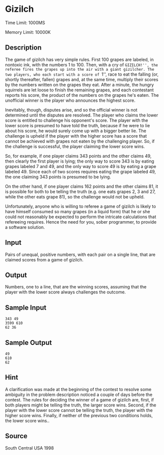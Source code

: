 # Gizilch

Time Limit: 1000MS

Memory Limit: 10000K


## Description

The game of gizilch has very simple rules. First 100 grapes are labeled, in nontoxic ink, with the numbers 1 to 100. Then, with a cry of ``GIZILCH!'', the referee fires the grapes up into the air with a giant gizilcher. The two players, who each start with a score of ``1'', race to eat the falling (or, shortly thereafter, fallen) grapes and, at the same time, multiply their scores by the numbers written on the grapes they eat. After a minute, the hungry squirrels are let loose to finish the remaining grapes, and each contestant reports his score, the product of the numbers on the grapes he's eaten. The unofficial winner is the player who announces the highest score.

Inevitably, though, disputes arise, and so the official winner is not determined until the disputes are resolved. The player who claims the lower score is entitled to challenge his opponent's score. The player with the lower score is presumed to have told the truth, because if he were to lie about his score, he would surely come up with a bigger better lie. The challenge is upheld if the player with the higher score has a score that cannot be achieved with grapes not eaten by the challenging player. So, if the challenge is successful, the player claiming the lower score wins.

So, for example, if one player claims 343 points and the other claims 49, then clearly the first player is lying; the only way to score 343 is by eating grapes labeled 7 and 49, and the only way to score 49 is by eating a grape labeled 49. Since each of two scores requires eating the grape labeled 49, the one claiming 343 points is presumed to be lying.

On the other hand, if one player claims 162 points and the other claims 81, it is possible for both to be telling the truth (e.g. one eats grapes 2, 3 and 27, while the other eats grape 81), so the challenge would not be upheld.

Unfortunately, anyone who is willing to referee a game of gizilch is likely to have himself consumed so many grapes (in a liquid form) that he or she could not reasonably be expected to perform the intricate calculations that refereeing requires. Hence the need for you, sober programmer, to provide a software solution.


## Input

Pairs of unequal, positive numbers, with each pair on a single line, that are claimed scores from a game of gizilch.


## Output

Numbers, one to a line, that are the winning scores, assuming that the player with the lower score always challenges the outcome.


## Sample Input

```
343 49
3599 610
62 36
```


## Sample Output

```
49
610
62
```


## Hint

A clarification was made at the beginning of the contest to resolve some ambiguity in the problem description noticed a couple of days before the contest. The rules for deciding the winner of a game of gizilch are, first, if both players might be telling the truth, the larger score wins. Second, if the player with the lower score cannot be telling the truth, the player with the higher score wins. Finally, if neither of the previous two conditions holds, the lower score wins..


## Source

South Central USA 1998
